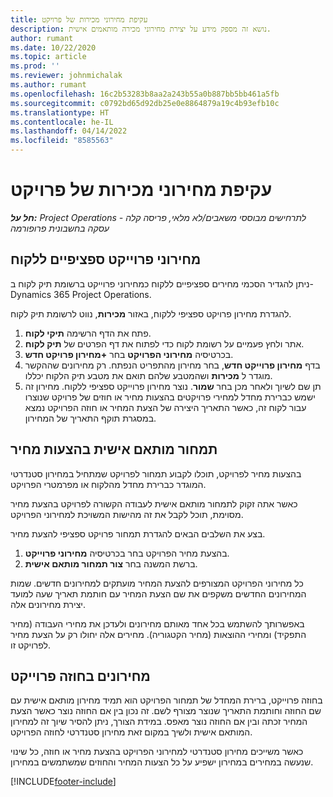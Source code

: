 ```yaml
---
title: עקיפת מחירוני מכירות של פרויקט
description: נושא זה מספק מידע על יצירת מחירוני מכירה מותאמים אישית.
author: rumant
ms.date: 10/22/2020
ms.topic: article
ms.prod: ''
ms.reviewer: johnmichalak
ms.author: rumant
ms.openlocfilehash: 16c2b53283b8aa2a243b55a0b887bb5bb461a5fb
ms.sourcegitcommit: c0792bd65d92db25e0e8864879a19c4b93efb10c
ms.translationtype: HT
ms.contentlocale: he-IL
ms.lasthandoff: 04/14/2022
ms.locfileid: "8585563"
---
```

# <a name="override-project-sales-price-lists"></a>עקיפת מחירוני מכירות של פרויקט

_**חל על:** Project Operations לתרחישים מבוססי משאבים/לא מלאי, פריסה קלה - עסקה בחשבונית פרופורמה_

## <a name="customer-specific-project-price-lists"></a>מחירוני פרוייקט ספציפיים ללקוח

ניתן להגדיר הסכמי מחירים ספציפיים ללקוח כמחירוני פרוייקט ברשומת תיק לקוח ב- Dynamics 365 Project Operations.

להגדרת מחירון פרויקט ספציפי ללקוח, באזור **מכירות**, נווט לרשומת תיק לקוח.

1. פתח את הדף הרשימה **תיקי לקוח**.
2. אתר ולחץ פעמיים על רשומת לקוח כדי לפתוח את דף הפרטים של **תיק לקוח**.
3. בכרטיסיה **מחירוני הפרויקט** בחר **+מחירון פרויקט חדש**.
4. בדף **מחירון פרוייקט חדש**, בחר מחירון מהתפריט הנפתח. רק מחירונים שההקשר מוגדר ל **מכירות** ושהמטבע שלהם תואם את מטבע תיק הלקוח יכללו.
5. תן שם לשיוך ולאחר מכן בחר **שמור**. נוצר מחירון פרוייקט ספציפי ללקוח. מחירון זה ישמש כברירת מחדל למחירי פרויקטים בהצעות מחיר או חוזים של פרויקט שנוצרו עבור לקוח זה, כאשר התאריך היצירה של הצעת המחיר או חוזה הפרויקט נמצא במסגרת תוקף התאריך של המחירון.

## <a name="custom-pricing-on-project-quotes"></a>תמחור מותאם אישית בהצעות מחיר

בהצעות מחיר לפרויקט, תוכלו לקבוע תמחור לפרויקט שמתחיל במחירון סטנדרטי המוגדר כברירת מחדל מהלקוח או מפרמטרי הפרויקט.

כאשר אתה זקוק לתמחור מותאם אישית לעבודה הקשורה לפרויקט בהצעת מחיר מסוימת, תוכל לקבל את זה מהישות המשויכת למחירוני הפרויקט.

בצע את השלבים הבאים להגדרת תמחור פרויקט ספציפי להצעת מחיר.

1. בהצעת מחיר הפרויקט בחר בכרטיסיה **מחירוני פרוייקט**.
2. ברשת המשנה בחר **צור תמחור מותאם אישית**.

כל מחירוני הפרויקט המצורפים להצעת המחיר מועתקים למחירונים חדשים. שמות המחירונים החדשים משקפים את שם הצעת המחיר עם חותמת תאריך שעה למועד יצירת מחירונים אלה.

באפשרותך להשתמש בכל אחד מאותם מחירונים ולעדכן את מחירי העבודה (מחיר התפקיד) ומחירי ההוצאות (מחיר הקטגוריה). מחירים אלה יחולו רק על הצעת מחיר לפרויקט זו.

## <a name="price-lists-on-a-project-contract"></a>מחירונים בחוזה פרוייקט‬

בחוזה פרוייקט, ברירת המחדל של תמחור הפרויקט הוא תמיד מחירון מותאם אישית עם שם החוזה וחותמת התאריך שנוצר מצורף לשם. זה נכון בין אם החוזה נוצר כאשר הצעת המחיר זכתה ובין אם החוזה נוצר מאפס. במידת הצורך, ניתן להסיר שיוך זה למחירון המותאם אישית ולשיך במקום זאת מחירון סטנדרטי לחוזה הפרויקט.

כאשר משייכים מחירון סטנדרטי למחירוני הפרויקט בהצעת מחיר או חוזה, כל שינוי שנעשה במחירים במחירון ישפיע על כל הצעות המחיר והחוזים שמשתמשים במחירון.


[!INCLUDE[footer-include](../includes/footer-banner.md)]
